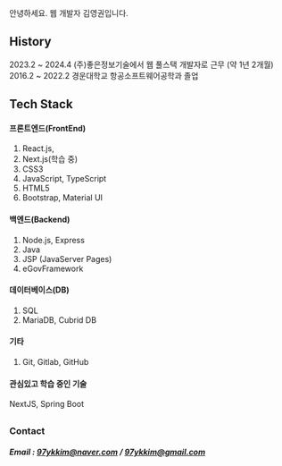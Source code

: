 안녕하세요. 웹 개발자 김영권입니다.

## History
2023.2  ~  2024.4    (주)좋은정보기술에서 웹 풀스택 개발자로 근무 (약 1년 2개월)  
2016.2  ~  2022.2    경운대학교 항공소프트웨어공학과 졸업     

## Tech Stack
#### 프론트엔드(FrontEnd)
1.  React.js, 
2.  Next.js(학습 중)
3.  CSS3
4.  JavaScript, TypeScript
5.  HTML5
6.  Bootstrap, Material UI
#### 백엔드(Backend)
1.  Node.js, Express
2.  Java
3.  JSP (JavaServer Pages)
4.  eGovFramework
#### 데이터베이스(DB)
1.  SQL 
2.  MariaDB, Cubrid DB
#### 기타
1. Git, Gitlab, GitHub

#### 관심있고 학습 중인 기술
NextJS, Spring Boot

##
### Contact
##### Email : 97ykkim@naver.com / 97ykkim@gmail.com
##

